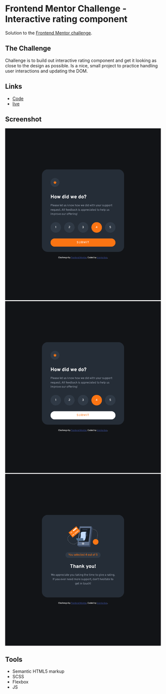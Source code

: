 # Frontend Mentor Challenge - Interactive rating component

Solution to the [Frontend Mentor challenge](https://www.frontendmentor.io/challenges/interactive-rating-component-koxpeBUmI).

## The Challenge

Challenge is to build out interactive rating component and get it looking as close to the design as possible. Is a nice, small project to practice handling user interactions and updating the DOM.

## Links

- [Code](https://github.com/brankobozo/interactive-rating-component)
- [live](https://brankobozo.github.io/interactive-rating-component/)

## Screenshot

![picture alt](images/screenshots/desktop.png "Interactive rating component screenshot")
![picture alt](images/screenshots/active-state.png "Interactive rating component active state screenshot")
![picture alt](images/screenshots/submited-state.png "Interactive rating component submited state screenshot")

## Tools

- Semantic HTML5 markup
- SCSS
- Flexbox
- JS
